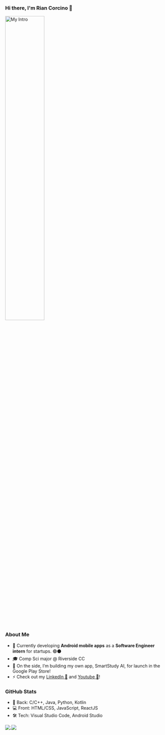 ### Hi there, I'm Rian Corcino 👋

<img src='https://github.com/coderkai03/coderkai03/blob/main/RC_Intro.gif' title='Rian Corcino' width='50%' alt='My Intro' />

### About Me

- 🔭 Currently developing **Android mobile apps** as a **Software Engineer intern** for startups. 🟢⚫
- 🎓 Comp Sci major @ Riverside CC
- 🌱 On the side, I’m building my own app, SmartStudy AI, for launch in the Google Play Store!
- ⚡ Check out my <a href="https://www.linkedin.com/in/rian-corcino/" target="_blank" rel="noreferrer noopener">LinkedIn 🔵</a> and <a href="https://www.youtube.com/@rian-corcino" target="_blank" rel="noreferrer noopener">Youtube 🔴</a>!

### GitHub Stats

- 🦾 Back: C/C++, Java, Python, Kotlin
- 💻 Front: HTML/CSS, JavaScript, ReactJS
- 🛠 Tech: Visual Studio Code, Android Studio

<a href="https://github.com/coderkai03/coderkai03">
  <img align="center" src="https://github-readme-stats.vercel.app/api/top-langs/?username=coderkai03&hide=makefile,html,tex&title_color=ffffff&text_color=c9cacc&icon_color=2bbc8a&bg_color=1d1f21&langs_count=3" />
</a>
<a href="https://github.com/coderkai03/coderkai03">
  <img align="center" src="https://github-readme-stats.vercel.app/api?username=coderkai03&show_icons=true&line_height=27&count_private=true&title_color=ffffff&text_color=c9cacc&icon_color=2bbc8a&bg_color=1d1f21" />
</a>
